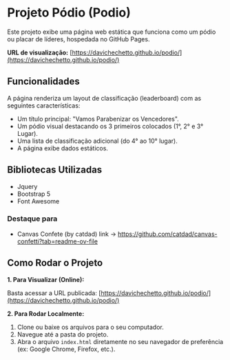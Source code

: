 # Projeto Pódio (Podio)

Este projeto exibe uma página web estática que funciona como um pódio ou placar de líderes, hospedada no GitHub Pages.

**URL de visualização:** [https://davichechetto.github.io/podio/](https://davichechetto.github.io/podio/)

## Funcionalidades

A página renderiza um layout de classificação (leaderboard) com as seguintes características:

* Um título principal: "Vamos Parabenizar os Vencedores".
* Um pódio visual destacando os 3 primeiros colocados (1°, 2° e 3° Lugar).
* Uma lista de classificação adicional (do 4° ao 10° lugar).
* A página exibe dados estáticos.

## Bibliotecas Utilizadas

* Jquery
* Bootstrap 5
* Font Awesome

### Destaque para
* Canvas Confete (by catdad)
  link -> https://github.com/catdad/canvas-confetti?tab=readme-ov-file

## Como Rodar o Projeto

**1. Para Visualizar (Online):**

Basta acessar a URL publicada:
[https://davichechetto.github.io/podio/](https://davichechetto.github.io/podio/)

**2. Para Rodar Localmente:**

1.  Clone ou baixe os arquivos para o seu computador.
2.  Navegue até a pasta do projeto.
3.  Abra o arquivo `index.html` diretamente no seu navegador de preferência (ex: Google Chrome, Firefox, etc.).
